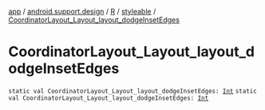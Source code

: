 [app](../../../index.md) / [android.support.design](../../index.md) / [R](../index.md) / [styleable](index.md) / [CoordinatorLayout_Layout_layout_dodgeInsetEdges](./-coordinator-layout_-layout_layout_dodge-inset-edges.md)

# CoordinatorLayout_Layout_layout_dodgeInsetEdges

`static val CoordinatorLayout_Layout_layout_dodgeInsetEdges: `[`Int`](https://kotlinlang.org/api/latest/jvm/stdlib/kotlin/-int/index.html)
`static val CoordinatorLayout_Layout_layout_dodgeInsetEdges: `[`Int`](https://kotlinlang.org/api/latest/jvm/stdlib/kotlin/-int/index.html)